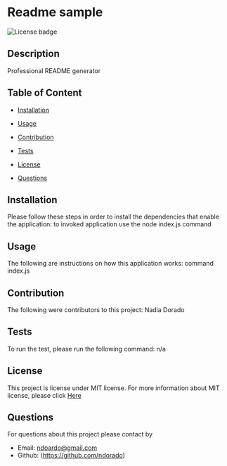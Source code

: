 # Readme sample 

![License badge](https://img.shields.io/badge/License-MIT-blue.svg)
  
## Description 

Professional README generator

## Table of Content  

* [Installation](#installation)

* [Usage](#usage)

* [Contribution](#contribution)

* [Tests](#tests)


* [License](#license)


* [Questions](#questions)

## Installation
Please follow these steps in order to install the dependencies that enable the application: 
to invoked application use the node index.js command

## Usage
The following are instructions on how this application works:
command index.js

## Contribution
The following were contributors to this project: 
Nadia Dorado
  
## Tests
To run the test, please run the following command: 
n/a


## License
This project is license under MIT license. 
For more information about MIT license, please click 
[Here](https://opensource.org/licenses/MIT)

## Questions
For questions about this project please contact by
* Email: ndoardo@gmail.com 
* Github: (https://github.com/ndorado) 
